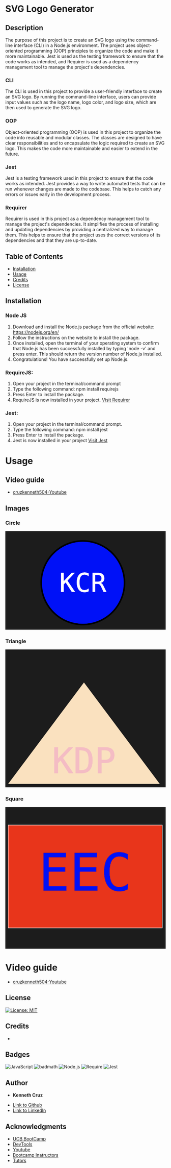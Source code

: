 # SVG Logo Generator

## Description 

The purpose of this project is to create an SVG logo using the command-line interface (CLI) in a Node.js environment. The project uses object-oriented programming (OOP) principles to organize the code and make it more maintainable. Jest is used as the testing framework to ensure that the code works as intended, and Requirer is used as a dependency management tool to manage the project's dependencies.

### **CLI**
The CLI is used in this project to provide a user-friendly interface to create an SVG logo. By running the command-line interface, users can provide input values such as the logo name, logo color, and logo size, which are then used to generate the SVG logo.

### **OOP**
Object-oriented programming (OOP) is used in this project to organize the code into reusable and modular classes. The classes are designed to have clear responsibilities and to encapsulate the logic required to create an SVG logo. This makes the code more maintainable and easier to extend in the future.

### **Jest**
Jest is a testing framework used in this project to ensure that the code works as intended. Jest provides a way to write automated tests that can be run whenever changes are made to the codebase. This helps to catch any errors or issues early in the development process.

### **Requirer**
Requirer is used in this project as a dependency management tool to manage the project's dependencies. It simplifies the process of installing and updating dependencies by providing a centralized way to manage them. This helps to ensure that the project uses the correct versions of its dependencies and that they are up-to-date.


## Table of Contents 



* [Installation](#installation)
* [Usage](#usage)
* [Credits](#credits)
* [License](#license)


## Installation

### Node JS

1. Download and install the Node.js package from the official website: https://nodejs.org/en/
2. Follow the instructions on the website to install the package. 
3. Once installed, open the terminal of your operating system to confirm that Node.js has been successfully installed by typing 'node -v' and press enter. This should return the version number of Node.js installed. 
4. Congratulations! You have successfully set up Node.js.  

### RequireJS:

1. Open your project in the terminal/command prompt
2. Type the following command: npm install requirejs
3. Press Enter to install the package.
4. RequireJS is now installed in your project.
 [Visit Requirer](https://requirejs.org/)

### Jest:

1. Open your project in the terminal/command prompt.
2. Type the following command: npm install jest
3. Press Enter to install the package.
4. Jest is now installed in your project
[Visit Jest]( https://jestjs.io/)


# Usage 

## Video guide

- [cruzkenneth504-Youtube]()  


## Images

### Circle

![alt text](./imgs/circle.png)

### Triangle

![alt text](./imgs/triangle.png)

### Square

![alt text](./imgs/square.png)

# Video guide

- [cruzkenneth504-Youtube]()  


## License
[![License: MIT](https://img.shields.io/badge/License-MIT-yellow.svg)](https://opensource.org/licenses/MIT)



## Credits
 - 


## Badges
![JavaScript](https://img.shields.io/badge/JavaScript-ES6-yellow)
![badmath](https://img.shields.io/github/languages/top/nielsenjared/badmath)
![Node.js](https://img.shields.io/badge/Node.js-v16.0.0-green)
![Require](https://img.shields.io/badge/Require.js-v2.3.6-orange)
![Jest](https://img.shields.io/badge/Jest-v27.0.4-green)

## **Author**

* **Kenneth Cruz** 
 
- [Link to Github](https://github.com/cruzkenneth504)
- [Link to LinkedIn](linkedin.com/in/cruzkenneth504)

## **Acknowledgments**

* [UCB BootCamp](https://bootcamp.berkeley.edu/)
* [DevTools](https://dev.to/)
* [Youtube](https://www.youtube.com/)
* [Bootcamp Inatructors](https://bootcamp.berkeley.edu/)
* [Tutors]( https://tinyurl.com/BootCampTutorTeam)
 

